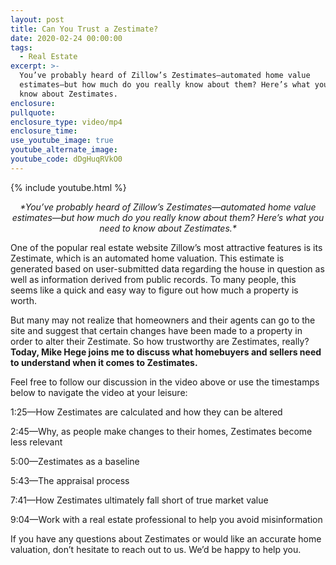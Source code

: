 ```yaml
---
layout: post
title: Can You Trust a Zestimate?
date: 2020-02-24 00:00:00
tags:
  - Real Estate
excerpt: >-
  You’ve probably heard of Zillow’s Zestimates—automated home value
  estimates—but how much do you really know about them? Here’s what you need to
  know about Zestimates.
enclosure:
pullquote:
enclosure_type: video/mp4
enclosure_time:
use_youtube_image: true
youtube_alternate_image:
youtube_code: dDgHuqRVkO0
---
```


{% include youtube.html %}

<center><em>*You’ve probably heard of Zillow’s Zestimates—automated home value estimates—but how much do you really know about them? Here’s what you need to know about Zestimates.*</em></center>

One of the popular real estate website Zillow’s most attractive features is its Zestimate, which is an automated home valuation. This estimate is generated based on user-submitted data regarding the house in question as well as information derived from public records. To many people, this seems like a quick and easy way to figure out how much a property is worth.

But many may not realize that homeowners and their agents can go to the site and suggest that certain changes have been made to a property in order to alter their Zestimate. So how trustworthy are Zestimates, really? **Today, Mike Hege joins me to discuss what homebuyers and sellers need to understand when it comes to Zestimates.**

Feel free to follow our discussion in the video above or use the timestamps below to navigate the video at your leisure:

1:25—How Zestimates are calculated and how they can be altered

2:45—Why, as people make changes to their homes, Zestimates become less relevant

5:00—Zestimates as a baseline

5:43—The appraisal process

7:41—How Zestimates ultimately fall short of true market value

9:04—Work with a real estate professional to help you avoid misinformation

If you have any questions about Zestimates or would like an accurate home valuation, don’t hesitate to reach out to us. We’d be happy to help you.

&nbsp;